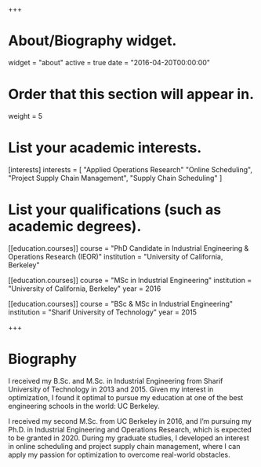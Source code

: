 +++
# About/Biography widget.
widget = "about"
active = true
date = "2016-04-20T00:00:00"

# Order that this section will appear in.
weight = 5

# List your academic interests.
[interests]
  interests = [
    "Applied Operations Research"
    "Online Scheduling",
    "Project Supply Chain Management",
    "Supply Chain Scheduling"
  ]

# List your qualifications (such as academic degrees).
[[education.courses]]
  course = "PhD Candidate in Industrial Engineering & Operations Research (IEOR)"
  institution = "University of California, Berkeley"


[[education.courses]]
  course = "MSc in Industrial Engineering"
  institution = "University of California, Berkeley"
  year = 2016

[[education.courses]]
  course = "BSc & MSc in Industrial Engineering"
  institution = "Sharif University of Technology"
  year = 2015

+++

# Biography

I received my B.Sc. and M.Sc. in Industrial Engineering from Sharif University of Technology in 2013 and 2015. Given my interest in optimization, I found it optimal to pursue my education at one of the best engineering schools in the world: UC Berkeley.

I received my second M.Sc. from UC Berkeley in 2016, and I’m pursuing my Ph.D. in Industrial Engineering and Operations Research, which is expected to be granted in 2020. During my graduate studies, I developed an interest in online scheduling and project supply chain management, where I can apply my passion for optimization to overcome real-world obstacles.
